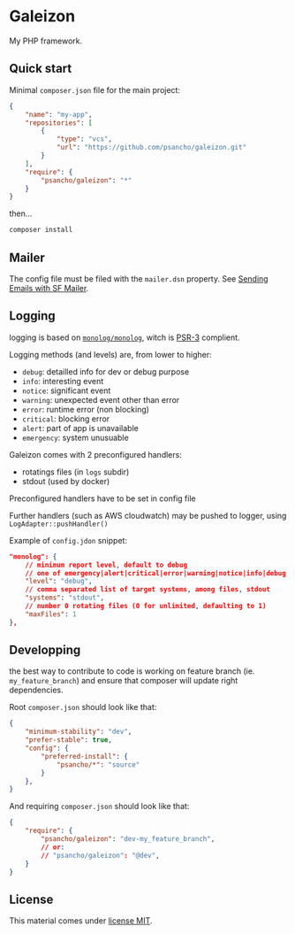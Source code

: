 # Galeizon

My PHP framework.

## Quick start

Minimal `composer.json` file for the main project:

```json
{
    "name": "my-app",
    "repositories": [
        {
            "type": "vcs",
            "url": "https://github.com/psancho/galeizon.git"
        }
    ],
    "require": {
        "psancho/galeizon": "*"
    }
}
```

then...

```bash
composer install
```

## Mailer

The config file must be filed with the `mailer.dsn` property. See [Sending Emails with SF Mailer](https://symfony.com/doc/current/mailer.html).

## Logging

logging is based on [`monolog/monolog`](https://github.com/Seldaek/monolog), witch is [PSR-3](https://github.com/php-fig/fig-standards/blob/master/accepted/PSR-3-logger-interface.md) complient.

Logging methods (and levels) are, from lower to higher:

* `debug`: detailled info for dev or debug purpose
* `info`: interesting event
* `notice`: significant event
* `warning`: unexpected event other than error
* `error`: runtime error (non blocking)
* `critical`: blocking error
* `alert`: part of app is unavailable
* `emergency`: system unusuable

Galeizon comes with 2 preconfigured handlers:

* rotatings files (in `logs` subdir)
* stdout (used by docker)

Preconfigured handlers have to be set in config file

Further handlers (such as AWS cloudwatch) may be pushed to logger, using `LogAdapter::pushHandler()`

Example of `config.jdon` snippet:

```json
"monolog": {
    // minimum report level, default to debug
    // one of emergency|alert|critical|error|warning|notice|info|debug
    "level": "debug",
    // comma separated list of target systems, among files, stdout
    "systems": "stdout",
    // number 0 rotating files (0 for unlimited, defaulting to 1)
    "maxFiles": 1
},
```

## Developping

the best way to contribute to code is working on feature branch (ie. `my_feature_branch`) and ensure that composer will update right dependencies.

Root `composer.json` should look like that:

```json
{
    "minimum-stability": "dev",
    "prefer-stable": true,
    "config": {
        "preferred-install": {
            "psancho/*": "source"
        }
    },
}
```

And requiring `composer.json` should look like that:

```json
{
    "require": {
        "psancho/galeizon": "dev-my_feature_branch",
        // or:
        // "psancho/galeizon": "@dev",
    }
}
```

## License

This material comes under [license MIT](./LICENSE).
